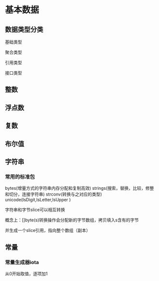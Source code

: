 
# 基本数据

## 数据类型分类
基础类型

聚合类型

引用类型

接口类型

## 整数

## 浮点数

## 复数

## 布尔值

## 字符串
### 常用的标准包
bytes(增量方式的字符串内存分配和复制高效)
strings(搜索，替换，比较，修整和切分，连接字符串)
strconv(转换与之对应的类型)
unicode(IsDigit,IsLetter,IsUpper )


字符串和字节slice可以相互转换

概念上：[]byte(s)转换操作会分配新的字节数组，拷贝填入s含有的字节

并生成一个slice引用，指向整个数组（副本）
## 常量

### 常量生成器iota
从0开始取值，逐项加1